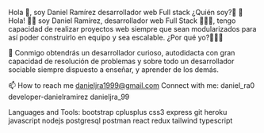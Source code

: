 Hola 👋, soy Daniel Ramírez desarrollador web Full stack
¿Quién soy?👀 🚀 Hola! 👋🏼 soy Daniel Ramírez, desarrollador web Full Stack 🧑🏻‍💻, tengo capacidad de realizar proyectos web siempre que sean modularizados para así poder construirlo en equipo y sea escalable.
¿Por qué yo?🤷🏽‍♂️

🚀 Conmigo obtendrás un desarrollador curioso, autodidacta con gran capacidad de resolución de problemas y sobre todo un desarrollador sociable siempre dispuesto a enseñar, y aprender de los demás.

📫 How to reach me danieljra1999@gmail.com
Connect with me:
daniel_ra0 developer-danielramirez danieljra_99

Languages and Tools:
bootstrap cplusplus css3 express git heroku javascript nodejs postgresql postman react redux tailwind typescript

